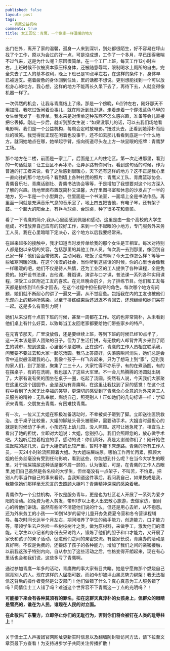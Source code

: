 ```yaml
---
published: false
layout: post
tags:
  - 青鹰公益机构
comments: true
title: 女工回忆：青鹰，一个像家一样温暖的地方
---
```


出门在外，离开了家的温馨，孤身一人来到深圳，到处都很陌生，好不容易在坪山找了个工作，原以为会过的好一点，可是没成想，工作了一个多月，早已压得我喘不过气来，这是为什么呢？原因很简单，在一个工厂上班，每天工作12小时左右，上班时候不仅被资本家压榨身体，还被随意辱骂，限制喝水上厕所的自由，完全失去了工人的基本权利，晚上下班已是10点半左右，在这样的条件下，身体早已被透支。拖着疲惫的身体回到住处，累的话都不想说。更别想能找到一个可以放松身心的地方。我心想，这样的地方不能再长久呆下去了，再待下去，人就变得像机器一样了。

一次偶然的机会，让我与青鹰结上了缘。那是一个傍晚，6点钟左右，刚好那天不用加班，我吃过饭闲着没事儿，就在附近到处逛逛。走着走着一个穿浅蓝色马甲的女生给我发了一张传单。我本来是对传单这种东西不怎么感兴趣，准备等会儿直接把它丢掉。刚走一步后，就听到那女生说：“如果没事儿的话，可以去我们场地看电影啊。我们是一个公益机构，每周会定时放电影。”扭过头去，正看到她淳朴而灿烂的微笑。我觉得反正现在闲着也没事干，还不如去那儿看看到底是一个什么地方。就问她地点在哪，她举起手臂，指向街道尽头左上方一块显眼的招牌：青鹰梦工场。

那个地方在二楼，前面是一家工厂，后面是工人的住宅区。第一次走进那里，看到的一句话就是：让工业区不再冰冷，让异乡路有你同行。看到这句话的时候，作为普通的打工者来说，看了之后感到很暖心，天下还有这样的地方？这不正是我心里一直向往的那个地方吗？看到墙上各种社团的照片：青鹰义工队、青鹰篮球协会、青鹰音乐社、青鹰话剧社、青鹰书法协会等等，于是增加了我想要对这个地方深入了解的兴趣。场地里面布置既简朴又温馨，大厅里图书室和休息的沙发占了一半的地方，另一半是一个小型舞台。往里面是一个书法室，一面墙上全是书法作品。再里面一间就是充满音乐气息的音乐室了，地上四五把吉他，有电子琴，还有架子鼓。一个超大的阳台上，有乒乓球桌、台球桌，种了很多花和青菜。

看了一下青鹰的简介,我从心里面感到佩服和感动。这里是由一些个高校的大学生组成，不惜放弃自己应有的较好工作，来到一个不起眼的小地方，专门服务外来务工人员。我在心里暗暗下定决心，这个地方以后我要经常来。

在越来越多的接触中，我才知道当时发传单给我的那个女生是王相宜。每次对待别人都是抱以亲切的笑容，包括那里的其他工作人员。每次我一去到那里，像回到自己家一样：他们会面带微笑，主动问我，吃饭了没有啊？今天工作怎么样？等等一些嘘寒问暖的话。在这个冷漠的社会，当你听到这些话的时候，你的心里也会像我一样暖暖的吧。她们不仅是待人热情，还为工业区的工人提供了各种课程，全是免费的。如开设书法课，吉他课，舞蹈课，演讲与口才课，普法课一系列各种实用课程，深受工业区附近工友的喜欢。在元旦晚会前夕，为了排练节目。他们和工友每天都是排练到11点多才回去。在这个过程中担任指导的角色，每次哪个地方有问题，她们就不断耐心的讲了一遍又一遍，从不觉疲惫。包括我在内的工友也被他们乐观向上的精神所感染。以至于排练结束后还迟迟不肯回去，还想继续和她们呆在一起。这是多么有吸引力啊！

她们从来没有十点前下班的时候，甚至一周都在工作。吃的也非常简朴，从未看到他们桌上有什么好菜，以致每当工友回老家都要给她们带些家乡的特产。

在元宵节那天，厂里没放假，还是要继续上班，等到下班的时候已经10点半了，这一天本该是家人团聚的日子。但为了生活打拼，有无数的人却背井离乡来到了陌生的城市，想到这些，心里很不是滋味。正在这时，青鹰的工作人员相宜联系我，问我要不要过去和大家一起吃汤圆。我马上答应好，失落感瞬间消失，她们总是会雪中送炭般温暖我的心，我像个孩子一样飞奔起来，只为了想马上到“家”，见到我的家人们，到了那里，聚集了二三十人，大家忙得不亦乐乎，有的在煮汤圆，有的在摆桌子，有的在洗碗，我也加入了这些大军里。不一会儿热腾腾的汤圆就出锅了。大家有说有笑的围坐在桌子一圈，吃起了汤圆。突然有人说，今天我们大家聚在这里过这个团圆节，全是因为有青鹰啊，在这里让我找到了家的感觉！在这个过程中看到了大家无比幸福的笑容，更深切的感受到了青鹰全心全意的为外来务工人员服务的精神：无私奉献，燃烧自己，照亮别人！正如她们的几句标语一样：学知识来青鹰，交朋友去青鹰，有困难找青鹰。

有一次，一位义工大姐在积极准备活动时，不幸被桌子砸到了脚。立即送往医院救治。由于桌子比较重，大姐的脚趾头骨头被砸碎，需要动手术。大姐当时最担心的就是到时候动了手术，小孩还在上幼儿园，没人照顾。这可让她急死了。相宜马上看出了她的担忧，立即对大姐说：大姐，您别担心，我们会照顾您的，放心做手术吧。大姐听后拉着相宜的手，感动的说：你们真好。真是太谢谢你们了！刚开始住进医院的那几天，由于大姐伤的比较严重，暂时不能下床走路。青鹰的所有工作人员，一天24小时轮流照顾着大姐。为大姐端屎端尿。哪怕工作再忙再累，照顾大姐的任务丝毫没有受到任何影响，看到这些，你能想到什么呢？在当今大学生的眼里，对于端屎端尿这种活是很不屑一顾的，认为很脏，可是，在青鹰的工作人员眼里,她们自己虽然是各名校的大学生，但丝毫没有一点架子，不叫苦，不怕累，把别人的事当作自己的事来看待。当我知道这件事后，我问我自己，如果换成是我，我能像她们那样毫无怨言的去照顾大姐吗？青鹰精神深深的感染着我。

青鹰作为一个公益机构，不仅是服务青年，更是也为社区老人开展了一系列为爱夕阳的活动。如免费为老人剪发，带60岁以上老人出去散心旅游，去做家访，很耐心的听他们讲话。虽然有些听不清楚他们说的什么，但还是用心去听，从不抱怨。还为外来务工的小孩——10到14岁的留守儿童开办免费夏令营和冬令营课程辅导。每次时间长达半个月左右，期间培养了学生的动手能力，创造能力，口才能力等，带领学生去户外捡一些树枝树叶之类，做为原材料，来做手工，激发他们的潜能。让学生以小记者的身份去采访路人，锻炼了他们的胆子和口才能力，又开展了家长和孩子的亲子活动，促进他们之间的亲密交流。有些家长说，青鹰办的活动是真好啊。不仅是免费的，还锻炼了孩子的各种能力，增加了我们之间的亲密接触，以前我这孩子特别内向，自从参加了这些活动之后，性格变得开朗起来，现在有心里话也会和我们说，这些多亏了青鹰啊。

通过参加青鹰一年多的活动，青鹰做的事大家有目共睹。她是宁愿做那个燃烧自己照亮别人的人。现在这样的人屈指可数，而如今却被坪山黑恶势力绑架！我无法相信这背后的操作者竟然是公安部门！他们做错了什么？真心真意为工人服务错了吗？同情佳士工人错了吗？难道这个世界容不下青鹰这一丁点的光明吗？！

**可能接下来会有各种莫须有的罪名，扣在这群天真淳朴的女孩身上，但群众的眼睛是雪亮的，谁在为人民，谁现在人民的对立面。**

**在此敬告广东警方，立即停止你们的无耻行为，否则你们将会被钉在人类的耻辱柱上！**

---
关于佳士工人声援团官网网址更新实时信息以及翻墙防封锁访问方法，请下拉至文章页最下方查看！为支持进步学子共同关注传播扩散！
